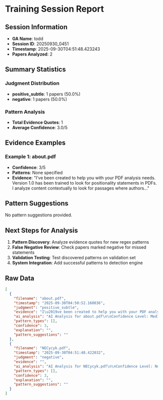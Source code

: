 # Training Session Report

## Session Information
- **GA Name**: todd
- **Session ID**: 20250930_0451
- **Timestamp**: 2025-09-30T04:51:48.423243
- **Papers Analyzed**: 2

## Summary Statistics

### Judgment Distribution
- **positive_subtle**: 1 papers (50.0%)
- **negative**: 1 papers (50.0%)

### Pattern Analysis
- **Total Evidence Quotes**: 1
- **Average Confidence**: 3.0/5

## Evidence Examples


### Example 1: about.pdf
- **Confidence**: 3/5
- **Patterns**: None specified
- **Evidence**: "I’ve been created to help you with your PDF analysis needs. Version 1.0 has been trained to look for positionality statements in
PDFs. I analyze content contextually to look for passages where authors..."

## Pattern Suggestions

No pattern suggestions provided.

## Next Steps for Analysis

1. **Pattern Discovery**: Analyze evidence quotes for new regex patterns
2. **False Negative Review**: Check papers marked negative for missed statements  
3. **Validation Testing**: Test discovered patterns on validation set
4. **System Integration**: Add successful patterns to detection engine

## Raw Data

```json
[
  {
    "filename": "about.pdf",
    "timestamp": "2025-09-30T04:50:52.160036",
    "judgment": "positive_subtle",
    "evidence": "I\u2019ve been created to help you with your PDF analysis needs. Version 1.0 has been trained to look for positionality statements in\nPDFs. I analyze content contextually to look for passages where authors discuss their identity and its impact on their writing\nwithin their published work.\nAdd PDFs: Copy your academic papers to the ExtractorPDFs folder\nSelect Text: Click and drag to highlight positionality statements",
    "ai_analysis": "AI Analysis for about.pdf\n\nConfidence Level: Medium (0.500)\nRecommendation: Subtle/implicit positionality likely\nPatterns Detected: Positionality Term, Identity Disclosure, Disclosure Statement\n\n\nEvidence Excerpts Found: #1 - Positionality Term\nLikely Location: Body/Content\n\"Positionality\"\n\n\n#2 - Tail Positionality Term\nLikely Location: Body/Content\n\"SmartBuddy Positionality Detection Software for the Rest of Us Enhanced PDF Viewer & Positionality Detection Training I\u2019m SmartBuddy, your open-source, low-budget qualitative research assistant. You'r...\"\n\n\n#3 - Tail Identity Disclosure\nLikely Location: Body/Content\n\"SmartBuddy Positionality Detection Software for the Rest of Us Enhanced PDF Viewer & Positionality Detection Training I\u2019m SmartBuddy, your open-source, low-budget qualitative research assistant. You'r...\"\n\n\n#4 - Tail Disclosure Statement\nLikely Location: Body/Content\n\"SmartBuddy Positionality Detection Software for the Rest of Us Enhanced PDF Viewer & Positionality Detection Training I\u2019m SmartBuddy, your open-source, low-budget qualitative research assistant. You'r...\"\n\n\n\nAI Recommendation:\nModerate evidence suggests subtle reflexivity. Recommend categorizing as Subtle/Implicit.",
    "pattern_types": [],
    "confidence": 3,
    "explanation": "",
    "pattern_suggestions": ""
  },
  {
    "filename": "NECycyk.pdf",
    "timestamp": "2025-09-30T04:51:48.422032",
    "judgment": "negative",
    "evidence": "",
    "ai_analysis": "AI Analysis for NECycyk.pdf\n\nConfidence Level: None (0.000)\nRecommendation: No positionality detected\nPatterns Detected: None\n\n\nNo specific evidence excerpts extracted. Consider manual review of the full paper.\n\n\nAI Recommendation:\nNo clear positionality detected. Recommend categorizing as No positionality statements.",
    "pattern_types": [],
    "confidence": 3,
    "explanation": "",
    "pattern_suggestions": ""
  }
]
```
